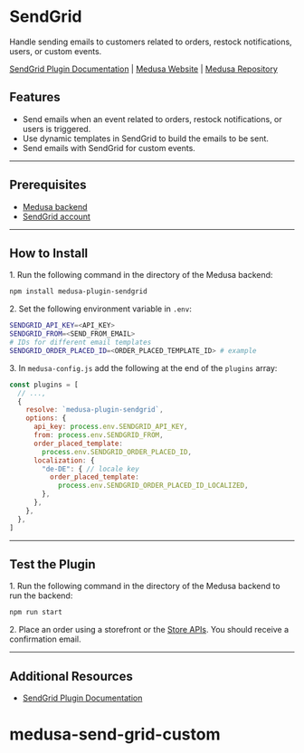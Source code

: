 # SendGrid

Handle sending emails to customers related to orders, restock notifications, users, or custom events.

[SendGrid Plugin Documentation](https://docs.medusajs.com/plugins/notifications/sendgrid) | [Medusa Website](https://medusajs.com) | [Medusa Repository](https://github.com/medusajs/medusa)

## Features

- Send emails when an event related to orders, restock notifications, or users is triggered.
- Use dynamic templates in SendGrid to build the emails to be sent.
- Send emails with SendGrid for custom events.

---

## Prerequisites

- [Medusa backend](https://docs.medusajs.com/development/backend/install)
- [SendGrid account](https://signup.sendgrid.com/)

---

## How to Install

1\. Run the following command in the directory of the Medusa backend:

  ```bash
  npm install medusa-plugin-sendgrid
  ```

2\. Set the following environment variable in `.env`:

  ```bash
  SENDGRID_API_KEY=<API_KEY>
  SENDGRID_FROM=<SEND_FROM_EMAIL>
  # IDs for different email templates
  SENDGRID_ORDER_PLACED_ID=<ORDER_PLACED_TEMPLATE_ID> # example
  ```

3\. In `medusa-config.js` add the following at the end of the `plugins` array:

  ```js
  const plugins = [
    // ...,
    {
      resolve: `medusa-plugin-sendgrid`,
      options: {
        api_key: process.env.SENDGRID_API_KEY,
        from: process.env.SENDGRID_FROM,
        order_placed_template: 
          process.env.SENDGRID_ORDER_PLACED_ID,
        localization: {
          "de-DE": { // locale key
            order_placed_template:
              process.env.SENDGRID_ORDER_PLACED_ID_LOCALIZED,
          },
        },
      },
    },
  ]
  ```

---

## Test the Plugin

1\. Run the following command in the directory of the Medusa backend to run the backend:

  ```bash
  npm run start
  ```

2\. Place an order using a storefront or the [Store APIs](https://docs.medusajs.com/api/store). You should receive a confirmation email.

---

## Additional Resources

- [SendGrid Plugin Documentation](https://docs.medusajs.com/plugins/notifications/sendgrid)
# medusa-send-grid-custom
